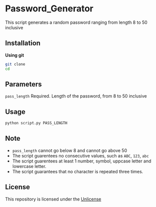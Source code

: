 # Password_Generator

This script generates a random password ranging from length 8 to 50 inclusive

## Installation

**Using git**

```bash
git clone 
cd 
```

## Parameters

`pass_length` Required. Length of the password, from 8 to 50 inclusive

## Usage

```bash
python script.py PASS_LENGTH
```

## Note

* `pass_length` cannot go below 8 and cannot go above 50
* The script guarentees no consecutive values, such as `ABC`, `123`, `abc`
* The script guarentees at least 1 number, symbol, uppcase letter and lowercase letter.
* The script guarantees that no character is repeated three times.

## License

This repository is licensed under the [Unlicense](LICENSE)
